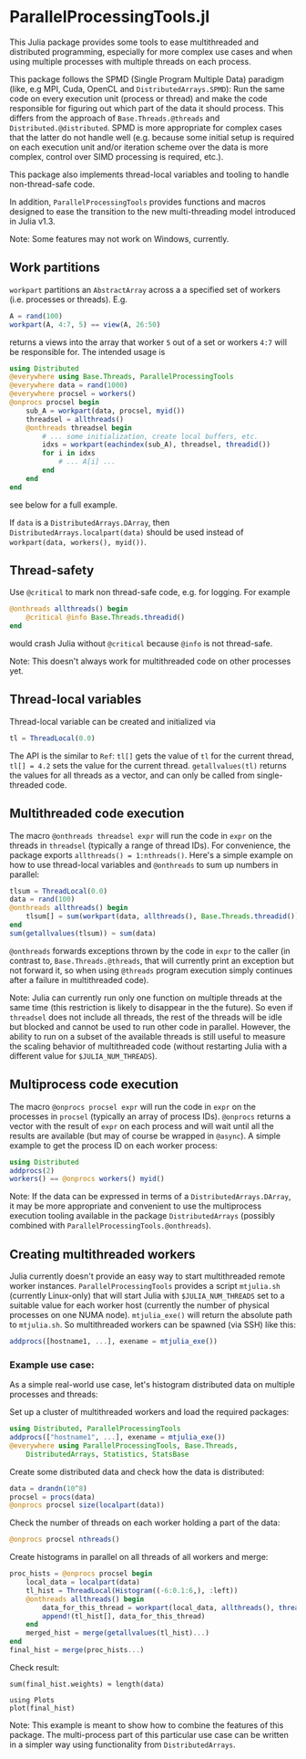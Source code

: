 # ParallelProcessingTools.jl

This Julia package provides some tools to ease multithreaded and distributed programming, especially for more complex use cases and when using multiple processes with multiple threads on each process.

This package follows the SPMD (Single Program Multiple Data) paradigm (like, e.g MPI, Cuda, OpenCL and
`DistributedArrays.SPMD`): Run the same code on every execution unit (process or thread) and make the code responsible for figuring out which part of the data it should process. This differs from the approach of `Base.Threads.@threads` and `Distributed.@distributed`. SPMD is more appropriate for complex cases that the latter do not handle well (e.g. because some initial setup is required on each execution unit and/or iteration scheme over the data is more complex, control over SIMD processing is required, etc.).

This package also implements thread-local variables and tooling to handle non-thread-safe code.

In addition, `ParallelProcessingTools` provides functions and macros designed to ease the transition to the new multi-threading model introduced in Julia v1.3.

Note: Some features may not work on Windows, currently.


## Work partitions

`workpart` partitions an `AbstractArray` across a a specified set of workers (i.e. processes or threads). E.g.

```julia
A = rand(100)
workpart(A, 4:7, 5) == view(A, 26:50)
```

returns a views into the array that worker `5` out of a set or workers `4:7` will be responsible for. The intended usage is

```julia
using Distributed
@everywhere using Base.Threads, ParallelProcessingTools
@everywhere data = rand(1000)
@everywhere procsel = workers()
@onprocs procsel begin
    sub_A = workpart(data, procsel, myid())
    threadsel = allthreads()
    @onthreads threadsel begin
        # ... some initialization, create local buffers, etc.
        idxs = workpart(eachindex(sub_A), threadsel, threadid())
        for i in idxs
            # ... A[i] ...
        end
    end
end
```

see below for a full example.

If `data` is a `DistributedArrays.DArray`, then `DistributedArrays.localpart(data)` should be used instead of `workpart(data, workers(), myid())`.


## Thread-safety

Use `@critical` to mark non thread-safe code, e.g. for logging. For example

```julia
@onthreads allthreads() begin
    @critical @info Base.Threads.threadid()
end
```

would crash Julia without `@critical` because `@info` is not thread-safe.

Note: This doesn't always work for multithreaded code on other processes yet.


## Thread-local variables

Thread-local variable can be created and initialized via

```julia
tl = ThreadLocal(0.0)
```

The API is the similar to `Ref`: `tl[]` gets the value of `tl` for the current thread, `tl[] = 4.2` sets the value for the current thread. `getallvalues(tl)` returns the values for all threads as a vector, and can only be called from single-threaded code.


## Multithreaded code execution

The macro `@onthreads threadsel expr` will run the code in `expr` on the threads in `threadsel` (typically a range of thread IDs). For convenience, the package exports `allthreads() = 1:nthreads()`. Here's a simple example on how to use thread-local variables and `@onthreads` to sum up numbers in parallel:

```julia
tlsum = ThreadLocal(0.0)
data = rand(100)
@onthreads allthreads() begin
    tlsum[] = sum(workpart(data, allthreads(), Base.Threads.threadid()))
end
sum(getallvalues(tlsum)) ≈ sum(data)
```

`@onthreads` forwards exceptions thrown by the code in `expr` to the caller (in contrast to, `Base.Threads.@threads`, that will currently print an exception but not forward it, so when using `@threads` program execution simply continues after a failure in multithreaded code).

Note: Julia can currently run only one function on multiple threads at the same time (this restriction is likely to disappear in the the future). So even if `threadsel` does not include all threads, the rest of the threads will be idle but blocked and cannot be used to run other code in parallel. However, the ability to run on a subset of the available threads is still useful to measure the scaling behavior of multithreaded code (without restarting Julia with a different value for `$JULIA_NUM_THREADS`).



## Multiprocess code execution

The macro `@onprocs procsel expr` will run the code in `expr` on the processes in `procsel` (typically an
array of process IDs). `@onprocs` returns a vector with the result of `expr` on each process and
will wait until all the results are available (but may of course be wrapped in `@async`). A
simple example to get the process ID on each worker process:

```julia
using Distributed
addprocs(2)
workers() == @onprocs workers() myid()
```

Note: If the data can be expressed in terms of a `DistributedArrays.DArray`, it may be more appropriate and convenient to use the multiprocess execution tooling available in the package `DistributedArrays` (possibly combined with `ParallelProcessingTools.@onthreads`).


## Creating multithreaded workers

Julia currently doesn't provide an easy way to start multithreaded remote worker instances. `ParallelProcessingTools` provides a script `mtjulia.sh` (currently Linux-only) that will start Julia with `$JULIA_NUM_THREADS` set to a suitable value for each worker host (currently the number of physical processes on one NUMA node). `mtjulia_exe()` will return the absolute path to `mtjulia.sh`. So multithreaded workers can be spawned (via SSH) like this:

```julia
addprocs([hostname1, ...], exename = mtjulia_exe())
```


### Example use case: 

As a simple real-world use case, let's histogram distributed data on multiple processes and threads:

Set up a cluster of multithreaded workers and load the required packages:

```julia
using Distributed, ParallelProcessingTools
addprocs(["hostname1", ...], exename = mtjulia_exe())
@everywhere using ParallelProcessingTools, Base.Threads,
    DistributedArrays, Statistics, StatsBase
```

Create some distributed data and check how the data is distributed:

```julia
data = drandn(10^8)
procsel = procs(data)
@onprocs procsel size(localpart(data))
```

Check the number of threads on each worker holding a part of the data:

```julia
@onprocs procsel nthreads()
```

Create histograms in parallel on all threads of all workers and merge:

```julia
proc_hists = @onprocs procsel begin
    local_data = localpart(data)
    tl_hist = ThreadLocal(Histogram((-6:0.1:6,), :left))
    @onthreads allthreads() begin
        data_for_this_thread = workpart(local_data, allthreads(), threadid())
        append!(tl_hist[], data_for_this_thread)
    end
    merged_hist = merge(getallvalues(tl_hist)...)
end
final_hist = merge(proc_hists...)
```

Check result:

```
sum(final_hist.weights) ≈ length(data)

using Plots
plot(final_hist)
```

Note: This example is meant to show how to combine the features of this package. The multi-process part of this particular use case can be written in a simpler way using functionality from `DistributedArrays`.
